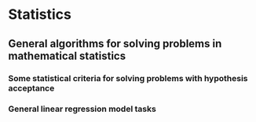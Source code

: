 # Statistics
## General algorithms for solving problems in mathematical statistics
### Some statistical criteria for solving problems with hypothesis acceptance
### General linear regression model tasks
